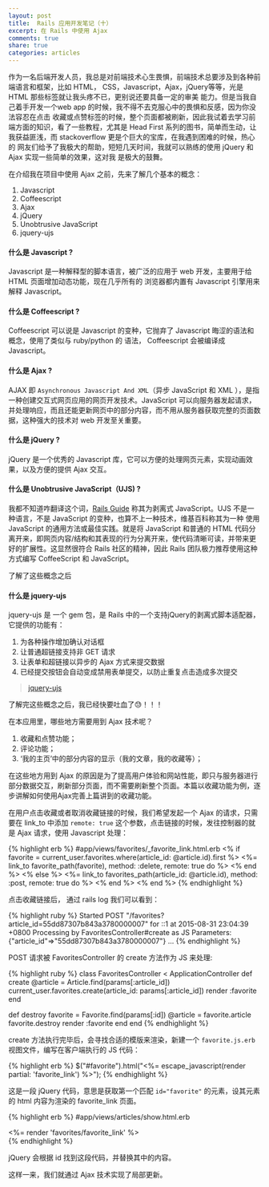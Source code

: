 ```yaml
---
layout: post
title:  Rails 应用开发笔记（十）
excerpt: 在 Rails 中使用 Ajax
comments: true
share: true
categories: articles
---
```


作为一名后端开发人员，我总是对前端技术心生畏惧，前端技术总要涉及到各种前端语言和框架，比如 HTML，
CSS，Javascript，Ajax，jQuery等等，光是 HTML 那些标签就让我头疼不已，更别说还要具备一定的审美
能力。但是当我自己着手开发一个web app 的时候，我不得不去克服心中的畏惧和反感，因为你没法容忍在点击
收藏或点赞标签的时候，整个页面都被刷新，因此我试着去学习前端方面的知识，看了一些教程，尤其是 Head First
系列的图书，简单而生动，让我获益匪浅，而 stackoverflow 更是个巨大的宝库，在我遇到困难的时候，热心的
网友们给予了我极大的帮助，短短几天时间，我就可以熟练的使用 jQuery 和 Ajax 实现一些简单的效果，这对我
是极大的鼓舞。

在介绍我在项目中使用 Ajax 之前，先来了解几个基本的概念：

1. Javascript
2. Coffeescript
3. Ajax
4. jQuery
5. Unobtrusive JavaScript
6. jquery-ujs

#### 什么是 Javascript ?

Javascript 是一种解释型的脚本语言，被广泛的应用于 web 开发，主要用于给 HTML 页面增加动态功能，现在几乎所有的
浏览器都内置有 Javascript 引擎用来解释 Javascript。

#### 什么是 Coffeescript ?

Coffeescript 可以说是 Javascript 的变种，它抛弃了 Javascript 晦涩的语法和概念，使用了类似与 ruby/python 的
语法， Coffeescript 会被编译成 Javascript。

#### 什么是 Ajax ?

AJAX 即 `Asynchronous Javascript And XML`（异步 JavaScript 和 XML ），是指一种创建交互式网页应用的网页开发技术。JavaScript 可以向服务器发起请求，并处理响应，而且还能更新网页中的部分内容，而不用从服务器获取完整的页面数据，这种强大的技术对 web 开发至关重要。

#### 什么是 jQuery ?

jQuery 是一个优秀的 Javascript 库，它可以方便的处理网页元素，实现动画效果，以及方便的提供 Ajax 交互。

#### 什么是 Unobtrusive JavaScript（UJS) ?

我都不知道咋翻译这个词，[Rails Guide](http://guides.ruby-china.org/working_with_javascript_in_rails.html) 称其为剥离式 JavaScript。UJS 不是一种语言，不是 JavaScript 的变种，也算不上一种技术，维基百科称其为一种
使用 JavaScript 的通用方法或最佳实践。就是将 JavaScript 和普通的 HTML 代码分离开来，即网页内容/结构和其表现的行为分离开来，使代码清晰可读，并带来更好的扩展性。这显然很符合 Rails 社区的精神，因此 Rails 团队极力推荐使用这种方式编写 CoffeeScript 和 JavaScript。


了解了这些概念之后

#### 什么是 jquery-ujs

jquery-ujs 是 一个 gem 包，是 Rails 中的一个支持jQuery的剥离式脚本适配器，它提供的功能有：

1. 为各种操作增加确认对话框
2. 让普通超链接支持非 GET 请求
3. 让表单和超链接以异步的 Ajax 方式来提交数据
4. 已经提交按钮会自动变成禁用表单提交，以防止重复点击造成多次提交

> [jquery-ujs](https://github.com/rails/jquery-ujs)

了解完这些概念之后，我已经快要吐血了😓！！！

在本应用里，哪些地方需要用到 Ajax 技术呢？

1. 收藏和点赞功能；
2. 评论功能；
3. ‘我的主页’中的部分内容的显示（我的文章，我的收藏等）；

在这些地方用到 Ajax 的原因是为了提高用户体验和网站性能，即只与服务器进行部分数据交互，刷新部分页面，而不需要刷新整个页面。本篇以收藏功能为例，逐步讲解如何使用Ajax完善上篇讲到的收藏功能。

在用户点击收藏或者取消收藏链接的时候，我们希望发起一个 Ajax 的请求，只需要在 link_to 中添加 `remote: true` 这个参数，点击链接的时候，发往控制器的就是 Ajax 请求，使用 Javascript 处理：

{% highlight erb %}
#app/views/favorites/_favorite_link.html.erb
<% if favorite = current_user.favorites.where(article_id: @article.id).first %>
  <%= link_to favorite_path(favorite), method: :delete, remote: true do %>
    <span class="glyphicon glyphicon-bookmark"></span>
  <% end %>
<% else %>
  <%= link_to favorites_path(article_id: @article.id), method: :post, remote: true do %>
    <span class="glyphicon glyphicon-bookmark favorite_color"></span>
  <% end %>
<% end %>
{% endhighlight %}

点击收藏链接后， 通过 rails log 我们可以看到：

{% highlight ruby %}
Started POST "/favorites?article_id=55dd87307b843a3780000007" for ::1 at 2015-08-31 23:04:39 +0800
Processing by FavoritesController#create as JS
  Parameters: {"article_id"=>"55dd87307b843a3780000007"}
...
{% endhighlight %}

POST 请求被 FavoritesController 的 create 方法作为 JS 来处理:

{% highlight ruby %}
class FavoritesController < ApplicationController
  def create
    @article = Article.find(params[:article_id])
    current_user.favorites.create(article_id: params[:article_id])
    render :favorite
  end

  def destroy
    favorite = Favorite.find(params[:id])
    @article = favorite.article
    favorite.destroy
    render :favorite
  end
end
{% endhighlight %}

create 方法执行完毕后，会寻找合适的模版来渲染，新建一个 `favorite.js.erb` 视图文件，编写在客户端执行的 JS 代码：

{% highlight erb %}
$("#favorite").html("<%= escape_javascript(render partial: 'favorite_link') %>");
{% endhighlight %}

这是一段 jQuery 代码，意思是获取第一个匹配 `id="favorite"` 的元素，设其元素的 html 内容为渲染的 favorite_link 页面。

{% highlight erb %}
#app/views/articles/show.html.erb
<div id="favorite" class="col-md-4 text-left">
  <%= render 'favorites/favorite_link' %>
</div>
{% endhighlight %}

jQuery 会根据 id 找到这段代码，并替换其中的内容。

这样一来，我们就通过 Ajax 技术实现了局部更新。
